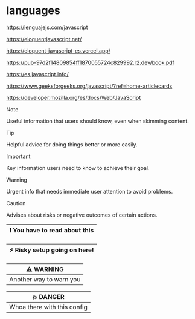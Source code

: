 # languages


https://lenguajejs.com/javascript


https://eloquentjavascript.net/

https://eloquent-javascript-es.vercel.app/

https://pub-97d2f14809854ff1870055724c829992.r2.dev/book.pdf

https://es.javascript.info/

https://www.geeksforgeeks.org/javascript/?ref=home-articlecards

https://developer.mozilla.org/es/docs/Web/JavaScript


> [!NOTE]
> Useful information that users should know, even when skimming content.

> [!TIP]
> Helpful advice for doing things better or more easily.

> [!IMPORTANT]
> Key information users need to know to achieve their goal.

> [!WARNING]
> Urgent info that needs immediate user attention to avoid problems.

> [!CAUTION]
> Advises about risks or negative outcomes of certain actions.


| ❗ You have to read about this |
| -----|


| ⚡ Risky setup going on here! |
| -----|


| ⚠️ WARNING |
| -----|
| Another way to warn you | 


| 💥 DANGER |
| -----|
| Whoa there with this config | 


